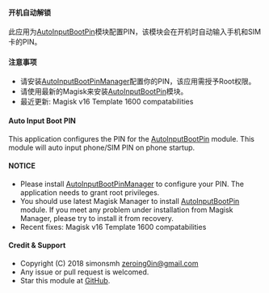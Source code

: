 #### 开机自动解锁

此应用为[AutoInputBootPin](https://github.com/ZeroingIn/AutoInputBootPin)模块配置PIN，该模块会在开机时自动输入手机和SIM卡的PIN。

#### 注意事项

* 请安装[AutoInputBootPinManager](https://github.com/ZeroingIn/AutoInputBootPinManager)配置你的PIN，该应用需授予Root权限。
* 请使用最新的Magisk来安装[AutoInputBootPin](https://github.com/ZeroingIn/AutoInputBootPin)模块。
* 最近更新:
Magisk v16 Template 1600 compatabilities

#### Auto Input Boot PIN

This application configures the PIN for the [AutoInputBootPin](https://github.com/ZeroingIn/AutoInputBootPin) module. This module will auto input phone/SIM PIN on phone startup.

#### NOTICE

* Please install [AutoInputBootPinManager](https://github.com/ZeroingIn/AutoInputBootPinManager) to configure your PIN. The application needs to grant root privileges.
* You should use latest Magisk Manager to install [AutoInputBootPin](https://github.com/ZeroingIn/AutoInputBootPin) module. If you meet any problem under installation from Magisk Manager, please try to install it from recovery.
* Recent fixes:
Magisk v16 Template 1600 compatabilities

#### Credit & Support

* Copyright (C) 2018 simonsmh <zeroing0in@gmail.com>
* Any issue or pull request is welcomed.
* Star this module at [GitHub](https://github.com/ZeroingIn/AutoInputBootPin).
